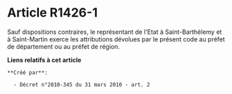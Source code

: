 # Article R1426-1

Sauf dispositions contraires, le représentant de l'Etat à Saint-Barthélemy et à Saint-Martin exerce les attributions dévolues
par le présent code au préfet de département ou au préfet de région.

**Liens relatifs à cet article**

	**Créé par**:

	  - Décret n°2010-345 du 31 mars 2010 - art. 2
